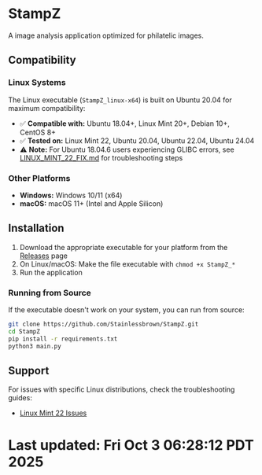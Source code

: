 # StampZ

A image analysis application optimized for philatelic images.

## Compatibility

### Linux Systems

The Linux executable (`StampZ_linux-x64`) is built on Ubuntu 20.04 for maximum compatibility:

- ✅ **Compatible with:** Ubuntu 18.04+, Linux Mint 20+, Debian 10+, CentOS 8+
- ✅ **Tested on:** Linux Mint 22, Ubuntu 20.04, Ubuntu 22.04, Ubuntu 24.04
- ⚠️ **Note:** For Ubuntu 18.04.6 users experiencing GLIBC errors, see [LINUX_MINT_22_FIX.md](LINUX_MINT_22_FIX.md) for troubleshooting steps

### Other Platforms

- **Windows:** Windows 10/11 (x64)
- **macOS:** macOS 11+ (Intel and Apple Silicon)

## Installation

1. Download the appropriate executable for your platform from the [Releases](https://github.com/Stainlessbrown/StampZ/releases) page
2. On Linux/macOS: Make the file executable with `chmod +x StampZ_*`
3. Run the application

### Running from Source

If the executable doesn't work on your system, you can run from source:

```bash
git clone https://github.com/Stainlessbrown/StampZ.git
cd StampZ
pip install -r requirements.txt
python3 main.py
```

## Support

For issues with specific Linux distributions, check the troubleshooting guides:
- [Linux Mint 22 Issues](LINUX_MINT_22_FIX.md)
# Last updated: Fri Oct  3 06:28:12 PDT 2025
